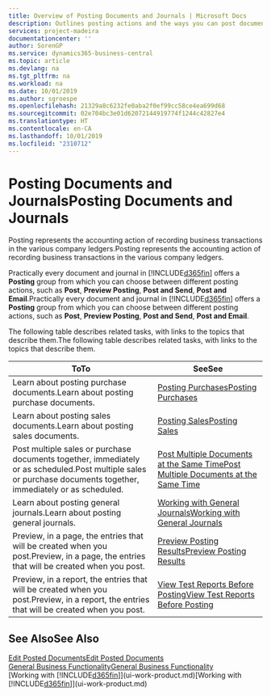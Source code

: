 ```yaml
---
title: Overview of Posting Documents and Journals | Microsoft Docs
description: Outlines posting actions and the ways you can post documents and journals.
services: project-madeira
documentationcenter: ''
author: SorenGP
ms.service: dynamics365-business-central
ms.topic: article
ms.devlang: na
ms.tgt_pltfrm: na
ms.workload: na
ms.date: 10/01/2019
ms.author: sgroespe
ms.openlocfilehash: 21329a8c6232fe0aba2f0ef99cc58ce4ea699d68
ms.sourcegitcommit: 02e704bc3e01d62072144919774f1244c42827e4
ms.translationtype: HT
ms.contentlocale: en-CA
ms.lasthandoff: 10/01/2019
ms.locfileid: "2310712"
---
```

# <a name="posting-documents-and-journals"></a><span data-ttu-id="1c2dc-103">Posting Documents and Journals</span><span class="sxs-lookup"><span data-stu-id="1c2dc-103">Posting Documents and Journals</span></span>
<span data-ttu-id="1c2dc-104">Posting represents the accounting action of recording business transactions in the various company ledgers.</span><span class="sxs-lookup"><span data-stu-id="1c2dc-104">Posting represents the accounting action of recording business transactions in the various company ledgers.</span></span>

<span data-ttu-id="1c2dc-105">Practically every document and journal in [!INCLUDE[d365fin](includes/d365fin_md.md)] offers a **Posting** group from which you can choose between different posting actions, such as **Post**, **Preview Posting**, **Post and Send**, **Post and Email**.</span><span class="sxs-lookup"><span data-stu-id="1c2dc-105">Practically every document and journal in [!INCLUDE[d365fin](includes/d365fin_md.md)] offers a **Posting** group from which you can choose between different posting actions, such as **Post**, **Preview Posting**, **Post and Send**, **Post and Email**.</span></span>

<span data-ttu-id="1c2dc-106">The following table describes related tasks, with links to the topics that describe them.</span><span class="sxs-lookup"><span data-stu-id="1c2dc-106">The following table describes related tasks, with links to the topics that describe them.</span></span>

| <span data-ttu-id="1c2dc-107">To</span><span class="sxs-lookup"><span data-stu-id="1c2dc-107">To</span></span> | <span data-ttu-id="1c2dc-108">See</span><span class="sxs-lookup"><span data-stu-id="1c2dc-108">See</span></span> |
| --- | --- |
| <span data-ttu-id="1c2dc-109">Learn about posting purchase documents.</span><span class="sxs-lookup"><span data-stu-id="1c2dc-109">Learn about posting purchase documents.</span></span> |[<span data-ttu-id="1c2dc-110">Posting Purchases</span><span class="sxs-lookup"><span data-stu-id="1c2dc-110">Posting Purchases</span></span>](ui-post-purchases.md) |
| <span data-ttu-id="1c2dc-111">Learn about posting sales documents.</span><span class="sxs-lookup"><span data-stu-id="1c2dc-111">Learn about posting sales documents.</span></span> |[<span data-ttu-id="1c2dc-112">Posting Sales</span><span class="sxs-lookup"><span data-stu-id="1c2dc-112">Posting Sales</span></span>](ui-post-sales.md) |
| <span data-ttu-id="1c2dc-113">Post multiple sales or purchase documents together, immediately or as scheduled.</span><span class="sxs-lookup"><span data-stu-id="1c2dc-113">Post multiple sales or purchase documents together, immediately or as scheduled.</span></span>|[<span data-ttu-id="1c2dc-114">Post Multiple Documents at the Same Time</span><span class="sxs-lookup"><span data-stu-id="1c2dc-114">Post Multiple Documents at the Same Time</span></span>](ui-batch-posting.md)|
| <span data-ttu-id="1c2dc-115">Learn about posting general journals.</span><span class="sxs-lookup"><span data-stu-id="1c2dc-115">Learn about posting general journals.</span></span> |[<span data-ttu-id="1c2dc-116">Working with General Journals</span><span class="sxs-lookup"><span data-stu-id="1c2dc-116">Working with General Journals</span></span>](ui-work-general-journals.md) |
| <span data-ttu-id="1c2dc-117">Preview, in a page, the entries that will be created when you post.</span><span class="sxs-lookup"><span data-stu-id="1c2dc-117">Preview, in a page, the entries that will be created when you post.</span></span> |[<span data-ttu-id="1c2dc-118">Preview Posting Results</span><span class="sxs-lookup"><span data-stu-id="1c2dc-118">Preview Posting Results</span></span>](ui-how-preview-post-results.md) |
| <span data-ttu-id="1c2dc-119">Preview, in a report, the entries that will be created when you post.</span><span class="sxs-lookup"><span data-stu-id="1c2dc-119">Preview, in a report, the entries that will be created when you post.</span></span> |[<span data-ttu-id="1c2dc-120">View Test Reports Before Posting</span><span class="sxs-lookup"><span data-stu-id="1c2dc-120">View Test Reports Before Posting</span></span>](ui-how-view-test-reports-posting.md) |

## <a name="see-also"></a><span data-ttu-id="1c2dc-121">See Also</span><span class="sxs-lookup"><span data-stu-id="1c2dc-121">See Also</span></span>
[<span data-ttu-id="1c2dc-122">Edit Posted Documents</span><span class="sxs-lookup"><span data-stu-id="1c2dc-122">Edit Posted Documents</span></span>](across-edit-posted-document.md)  
[<span data-ttu-id="1c2dc-123">General Business Functionality</span><span class="sxs-lookup"><span data-stu-id="1c2dc-123">General Business Functionality</span></span>](ui-across-business-areas.md)  
<span data-ttu-id="1c2dc-124">[Working with [!INCLUDE[d365fin](includes/d365fin_md.md)]](ui-work-product.md)</span><span class="sxs-lookup"><span data-stu-id="1c2dc-124">[Working with [!INCLUDE[d365fin](includes/d365fin_md.md)]](ui-work-product.md)</span></span>

